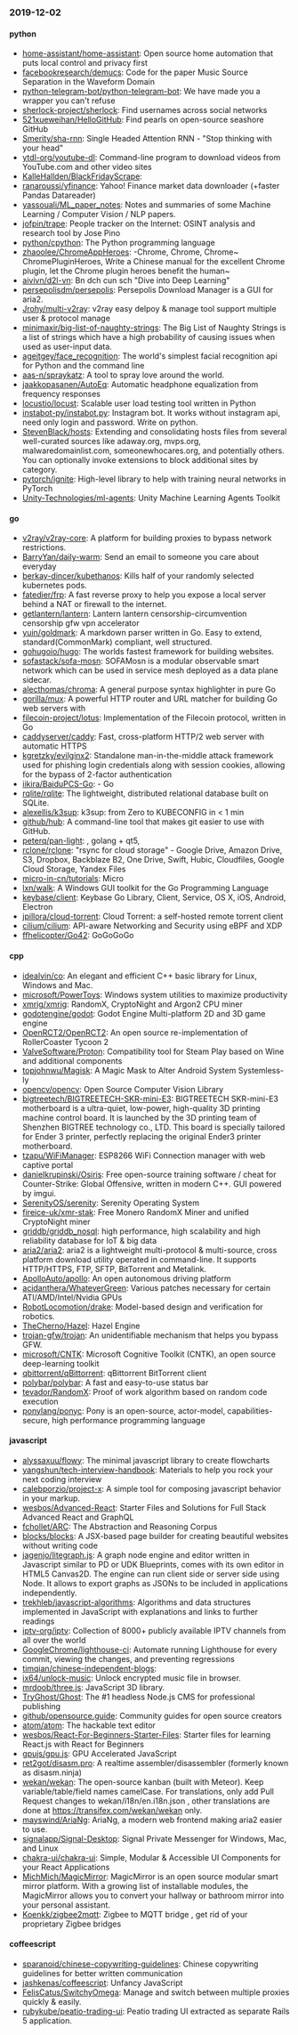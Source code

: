 ### 2019-12-02

#### python
* [home-assistant/home-assistant](https://github.com/home-assistant/home-assistant):  Open source home automation that puts local control and privacy first
* [facebookresearch/demucs](https://github.com/facebookresearch/demucs): Code for the paper Music Source Separation in the Waveform Domain
* [python-telegram-bot/python-telegram-bot](https://github.com/python-telegram-bot/python-telegram-bot): We have made you a wrapper you can't refuse
* [sherlock-project/sherlock](https://github.com/sherlock-project/sherlock):  Find usernames across social networks
* [521xueweihan/HelloGitHub](https://github.com/521xueweihan/HelloGitHub): Find pearls on open-source seashore  GitHub 
* [Smerity/sha-rnn](https://github.com/Smerity/sha-rnn): Single Headed Attention RNN - "Stop thinking with your head"
* [ytdl-org/youtube-dl](https://github.com/ytdl-org/youtube-dl): Command-line program to download videos from YouTube.com and other video sites
* [KalleHallden/BlackFridayScrape](https://github.com/KalleHallden/BlackFridayScrape): 
* [ranaroussi/yfinance](https://github.com/ranaroussi/yfinance): Yahoo! Finance market data downloader (+faster Pandas Datareader)
* [yassouali/ML_paper_notes](https://github.com/yassouali/ML_paper_notes):  Notes and summaries of some Machine Learning / Computer Vision / NLP papers.
* [jofpin/trape](https://github.com/jofpin/trape): People tracker on the Internet: OSINT analysis and research tool by Jose Pino
* [python/cpython](https://github.com/python/cpython): The Python programming language
* [zhaoolee/ChromeAppHeroes](https://github.com/zhaoolee/ChromeAppHeroes): -Chrome, Chrome, Chrome~ ChromePluginHeroes, Write a Chinese manual for the excellent Chrome plugin, let the Chrome plugin heroes benefit the human~
* [aivivn/d2l-vn](https://github.com/aivivn/d2l-vn): Bn dch cun sch "Dive into Deep Learning"
* [persepolisdm/persepolis](https://github.com/persepolisdm/persepolis): Persepolis Download Manager is a GUI for aria2.
* [Jrohy/multi-v2ray](https://github.com/Jrohy/multi-v2ray): v2ray easy delpoy & manage tool support multiple user & protocol manage
* [minimaxir/big-list-of-naughty-strings](https://github.com/minimaxir/big-list-of-naughty-strings): The Big List of Naughty Strings is a list of strings which have a high probability of causing issues when used as user-input data.
* [ageitgey/face_recognition](https://github.com/ageitgey/face_recognition): The world's simplest facial recognition api for Python and the command line
* [aas-n/spraykatz](https://github.com/aas-n/spraykatz): A tool to spray love around the world.
* [jaakkopasanen/AutoEq](https://github.com/jaakkopasanen/AutoEq): Automatic headphone equalization from frequency responses
* [locustio/locust](https://github.com/locustio/locust): Scalable user load testing tool written in Python
* [instabot-py/instabot.py](https://github.com/instabot-py/instabot.py): Instagram bot. It works without instagram api, need only login and password. Write on python.
* [StevenBlack/hosts](https://github.com/StevenBlack/hosts): Extending and consolidating hosts files from several well-curated sources like adaway.org, mvps.org, malwaredomainlist.com, someonewhocares.org, and potentially others. You can optionally invoke extensions to block additional sites by category.
* [pytorch/ignite](https://github.com/pytorch/ignite): High-level library to help with training neural networks in PyTorch
* [Unity-Technologies/ml-agents](https://github.com/Unity-Technologies/ml-agents): Unity Machine Learning Agents Toolkit

#### go
* [v2ray/v2ray-core](https://github.com/v2ray/v2ray-core): A platform for building proxies to bypass network restrictions.
* [BarryYan/daily-warm](https://github.com/BarryYan/daily-warm): Send an email to someone you care about everyday
* [berkay-dincer/kubethanos](https://github.com/berkay-dincer/kubethanos): Kills half of your randomly selected kubernetes pods.
* [fatedier/frp](https://github.com/fatedier/frp): A fast reverse proxy to help you expose a local server behind a NAT or firewall to the internet.
* [getlantern/lantern](https://github.com/getlantern/lantern): Lantern        lantern censorship-circumvention censorship gfw vpn accelerator
* [yuin/goldmark](https://github.com/yuin/goldmark):  A markdown parser written in Go. Easy to extend, standard(CommonMark) compliant, well structured.
* [gohugoio/hugo](https://github.com/gohugoio/hugo): The worlds fastest framework for building websites.
* [sofastack/sofa-mosn](https://github.com/sofastack/sofa-mosn): SOFAMosn is a modular observable smart network which can be used in service mesh deployed as a data plane sidecar.
* [alecthomas/chroma](https://github.com/alecthomas/chroma): A general purpose syntax highlighter in pure Go
* [gorilla/mux](https://github.com/gorilla/mux): A powerful HTTP router and URL matcher for building Go web servers with 
* [filecoin-project/lotus](https://github.com/filecoin-project/lotus): Implementation of the Filecoin protocol, written in Go
* [caddyserver/caddy](https://github.com/caddyserver/caddy): Fast, cross-platform HTTP/2 web server with automatic HTTPS
* [kgretzky/evilginx2](https://github.com/kgretzky/evilginx2): Standalone man-in-the-middle attack framework used for phishing login credentials along with session cookies, allowing for the bypass of 2-factor authentication
* [iikira/BaiduPCS-Go](https://github.com/iikira/BaiduPCS-Go):  - Go
* [rqlite/rqlite](https://github.com/rqlite/rqlite): The lightweight, distributed relational database built on SQLite.
* [alexellis/k3sup](https://github.com/alexellis/k3sup): k3sup: from Zero to KUBECONFIG in < 1 min
* [github/hub](https://github.com/github/hub): A command-line tool that makes git easier to use with GitHub.
* [peterq/pan-light](https://github.com/peterq/pan-light): , golang + qt5, 
* [rclone/rclone](https://github.com/rclone/rclone): "rsync for cloud storage" - Google Drive, Amazon Drive, S3, Dropbox, Backblaze B2, One Drive, Swift, Hubic, Cloudfiles, Google Cloud Storage, Yandex Files
* [micro-in-cn/tutorials](https://github.com/micro-in-cn/tutorials): Micro 
* [lxn/walk](https://github.com/lxn/walk): A Windows GUI toolkit for the Go Programming Language
* [keybase/client](https://github.com/keybase/client): Keybase Go Library, Client, Service, OS X, iOS, Android, Electron
* [jpillora/cloud-torrent](https://github.com/jpillora/cloud-torrent): Cloud Torrent: a self-hosted remote torrent client
* [cilium/cilium](https://github.com/cilium/cilium): API-aware Networking and Security using eBPF and XDP
* [ffhelicopter/Go42](https://github.com/ffhelicopter/Go42): GoGoGoGo

#### cpp
* [idealvin/co](https://github.com/idealvin/co): An elegant and efficient C++ basic library for Linux, Windows and Mac.
* [microsoft/PowerToys](https://github.com/microsoft/PowerToys): Windows system utilities to maximize productivity
* [xmrig/xmrig](https://github.com/xmrig/xmrig): RandomX, CryptoNight and Argon2 CPU miner
* [godotengine/godot](https://github.com/godotengine/godot): Godot Engine  Multi-platform 2D and 3D game engine
* [OpenRCT2/OpenRCT2](https://github.com/OpenRCT2/OpenRCT2): An open source re-implementation of RollerCoaster Tycoon 2 
* [ValveSoftware/Proton](https://github.com/ValveSoftware/Proton): Compatibility tool for Steam Play based on Wine and additional components
* [topjohnwu/Magisk](https://github.com/topjohnwu/Magisk): A Magic Mask to Alter Android System Systemless-ly
* [opencv/opencv](https://github.com/opencv/opencv): Open Source Computer Vision Library
* [bigtreetech/BIGTREETECH-SKR-mini-E3](https://github.com/bigtreetech/BIGTREETECH-SKR-mini-E3): BIGTREETECH SKR-mini-E3 motherboard is a ultra-quiet, low-power, high-quality 3D printing machine control board. It is launched by the 3D printing team of Shenzhen BIGTREE technology co., LTD. This board is specially tailored for Ender 3 printer, perfectly replacing the original Ender3 printer motherboard.
* [tzapu/WiFiManager](https://github.com/tzapu/WiFiManager): ESP8266 WiFi Connection manager with web captive portal
* [danielkrupinski/Osiris](https://github.com/danielkrupinski/Osiris): Free open-source training software / cheat for Counter-Strike: Global Offensive, written in modern C++. GUI powered by imgui.
* [SerenityOS/serenity](https://github.com/SerenityOS/serenity): Serenity Operating System
* [fireice-uk/xmr-stak](https://github.com/fireice-uk/xmr-stak): Free Monero RandomX Miner and unified CryptoNight miner
* [griddb/griddb_nosql](https://github.com/griddb/griddb_nosql): high performance, high scalability and high reliability database for IoT & big data
* [aria2/aria2](https://github.com/aria2/aria2): aria2 is a lightweight multi-protocol & multi-source, cross platform download utility operated in command-line. It supports HTTP/HTTPS, FTP, SFTP, BitTorrent and Metalink.
* [ApolloAuto/apollo](https://github.com/ApolloAuto/apollo): An open autonomous driving platform
* [acidanthera/WhateverGreen](https://github.com/acidanthera/WhateverGreen): Various patches necessary for certain ATI/AMD/Intel/Nvidia GPUs
* [RobotLocomotion/drake](https://github.com/RobotLocomotion/drake): Model-based design and verification for robotics.
* [TheCherno/Hazel](https://github.com/TheCherno/Hazel): Hazel Engine
* [trojan-gfw/trojan](https://github.com/trojan-gfw/trojan): An unidentifiable mechanism that helps you bypass GFW.
* [microsoft/CNTK](https://github.com/microsoft/CNTK): Microsoft Cognitive Toolkit (CNTK), an open source deep-learning toolkit
* [qbittorrent/qBittorrent](https://github.com/qbittorrent/qBittorrent): qBittorrent BitTorrent client
* [polybar/polybar](https://github.com/polybar/polybar): A fast and easy-to-use status bar
* [tevador/RandomX](https://github.com/tevador/RandomX): Proof of work algorithm based on random code execution
* [ponylang/ponyc](https://github.com/ponylang/ponyc):  Pony is an open-source, actor-model, capabilities-secure, high performance programming language

#### javascript
* [alyssaxuu/flowy](https://github.com/alyssaxuu/flowy): The minimal javascript library to create flowcharts 
* [yangshun/tech-interview-handbook](https://github.com/yangshun/tech-interview-handbook):  Materials to help you rock your next coding interview
* [calebporzio/project-x](https://github.com/calebporzio/project-x): A simple tool for composing javascript behavior in your markup.
* [wesbos/Advanced-React](https://github.com/wesbos/Advanced-React): Starter Files and Solutions for Full Stack Advanced React and GraphQL
* [fchollet/ARC](https://github.com/fchollet/ARC): The Abstraction and Reasoning Corpus
* [blocks/blocks](https://github.com/blocks/blocks): A JSX-based page builder for creating beautiful websites without writing code
* [jagenjo/litegraph.js](https://github.com/jagenjo/litegraph.js): A graph node engine and editor written in Javascript similar to PD or UDK Blueprints, comes with its own editor in HTML5 Canvas2D. The engine can run client side or server side using Node. It allows to export graphs as JSONs to be included in applications independently.
* [trekhleb/javascript-algorithms](https://github.com/trekhleb/javascript-algorithms):  Algorithms and data structures implemented in JavaScript with explanations and links to further readings
* [iptv-org/iptv](https://github.com/iptv-org/iptv): Collection of 8000+ publicly available IPTV channels from all over the world
* [GoogleChrome/lighthouse-ci](https://github.com/GoogleChrome/lighthouse-ci): Automate running Lighthouse for every commit, viewing the changes, and preventing regressions
* [timqian/chinese-independent-blogs](https://github.com/timqian/chinese-independent-blogs): 
* [ix64/unlock-music](https://github.com/ix64/unlock-music): Unlock encrypted music file in browser. 
* [mrdoob/three.js](https://github.com/mrdoob/three.js): JavaScript 3D library.
* [TryGhost/Ghost](https://github.com/TryGhost/Ghost):  The #1 headless Node.js CMS for professional publishing
* [github/opensource.guide](https://github.com/github/opensource.guide):  Community guides for open source creators
* [atom/atom](https://github.com/atom/atom): The hackable text editor
* [wesbos/React-For-Beginners-Starter-Files](https://github.com/wesbos/React-For-Beginners-Starter-Files): Starter files for learning React.js with React for Beginners
* [gpujs/gpu.js](https://github.com/gpujs/gpu.js): GPU Accelerated JavaScript
* [ret2got/disasm.pro](https://github.com/ret2got/disasm.pro): A realtime assembler/disassembler (formerly known as disasm.ninja)
* [wekan/wekan](https://github.com/wekan/wekan): The open-source kanban (built with Meteor). Keep variable/table/field names camelCase. For translations, only add Pull Request changes to wekan/i18n/en.i18n.json , other translations are done at https://transifex.com/wekan/wekan only.
* [mayswind/AriaNg](https://github.com/mayswind/AriaNg): AriaNg, a modern web frontend making aria2 easier to use.
* [signalapp/Signal-Desktop](https://github.com/signalapp/Signal-Desktop): Signal  Private Messenger for Windows, Mac, and Linux
* [chakra-ui/chakra-ui](https://github.com/chakra-ui/chakra-ui): Simple, Modular & Accessible UI Components for your React Applications
* [MichMich/MagicMirror](https://github.com/MichMich/MagicMirror): MagicMirror is an open source modular smart mirror platform. With a growing list of installable modules, the MagicMirror allows you to convert your hallway or bathroom mirror into your personal assistant.
* [Koenkk/zigbee2mqtt](https://github.com/Koenkk/zigbee2mqtt): Zigbee  to MQTT bridge , get rid of your proprietary Zigbee bridges 

#### coffeescript
* [sparanoid/chinese-copywriting-guidelines](https://github.com/sparanoid/chinese-copywriting-guidelines): Chinese copywriting guidelines for better written communication
* [jashkenas/coffeescript](https://github.com/jashkenas/coffeescript): Unfancy JavaScript
* [FelisCatus/SwitchyOmega](https://github.com/FelisCatus/SwitchyOmega): Manage and switch between multiple proxies quickly & easily.
* [rubykube/peatio-trading-ui](https://github.com/rubykube/peatio-trading-ui): Peatio trading UI extracted as separate Rails 5 application.
